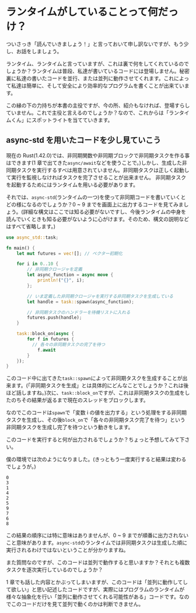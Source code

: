 # ランタイムがしていることって何だっけ？

ついさっき「読んでいきましょう！」と言っておいて申し訳ないですが、もう少し、お話をしましょう。

ランタイム、ランタイムと言っていますが、これは裏で何をしてくれているのでしょうか？ランタイムは普段、私達が書いているコードには登場しません。秘密裏に私達の書いたコードを並行、または並列に動作させてくれます。これによって私達は簡単に、そして安全により効率的なプログラムを書くことが出来ています。

この縁の下の力持ちが本書の主役ですが、今の所、紹介もなければ、登場すらしていません。これで主役と言えるのでしょうか？なので、これからは「ランタイムくん」にスポットライトを当てていきます。

## async-std を用いたコードを少し見ていこう

現在の Rust(1.42.0)では、非同期関数や非同期ブロックで非同期タスクを作る事はできます(1 章で出てきた`async/await`などを使うことで。)しかし、生成した非同期タスクを実行するすべは用意されていません。非同期タスクは正しく起動して実行を監視しなければタスクを完了させることが出来ません。 非同期タスクを起動するためにはランタイムを用いる必要があります。

それでは、`async-std`(ランタイムの一つ)を使って非同期コードを書いていくとどの様になるのでしょうか？0 ~ 9 までを画面上に出力するコードを見てみましょう。(詳細な構文はここでは知る必要がないですし、今後ランタイムの中身を読んでいくときも知る必要がないように心がけます。そのため、構文の説明などはすべて省略します。)

```rust
use async_std::task;

fn main() {
    let mut futures = vec![]; // ベクター初期化

    for i in 0..10 {
        // 非同期クロージャを定義
        let async_function = async move {
            println!("{}", i);
        };

        // いま定義した非同期クロージャを実行する非同期タスクを生成している
        let handle = task::spawn(async_function);

        // 非同期タスクのハンドラーを待機リストに入れる
        futures.push(handle);
    }

    task::block_on(async {
        for f in futures {
          // 各々の非同期タスクの完了を待つ
            f.await
        }
    });
}
```

このコード中に出てきた`task::spawn`によって非同期タスクを生成することが出来ます。(「非同期タスクを生成」とは具体的にどんなことでしょうか？これは後ほど話しますね。)次に、`task::block_on`ですが、これは非同期タスクの生成をしたのちその結果が返るまで現在のスレッドをブロックします。

なのでこのコードは`spawn`で「変数 i の値を出力する」という処理をする非同期タスクを生成し、その後`block_on`で「各々の非同期タスク完了を待つ」という非同期タスクを生成し完了を待つという動きをします。

このコードを実行すると何が出力されるでしょうか？ちょっと予想してみて下さい。

僕の環境では次のようになりました。(きっともう一度実行すると結果は変わるでしょうが。)

```
0
3
1
4
2
5
9
7
6
8
```

この結果の順序には特に意味はありませんが、0 ~ 9 までが順番に出力されないこと意味があります。`async-std`のランタイムでは非同期タスクは生成した順に実行されるわけではないということが分かりますね。

また質問なのですが、このコードは並列で動作すると思いますか？それとも複数タスクを逐次実行しているのでしょうか？

1 章でも話した内容とかぶってしまいますが、このコードは「並列に動作してして欲しい」と思い記述したコードですが、実際にはプログラムのランタイムが様々な抽象化を行い「並列に動作させてくれる可能性がある」コードです。なのでこのコードだけを見て並列で動くのかは判断できません。
